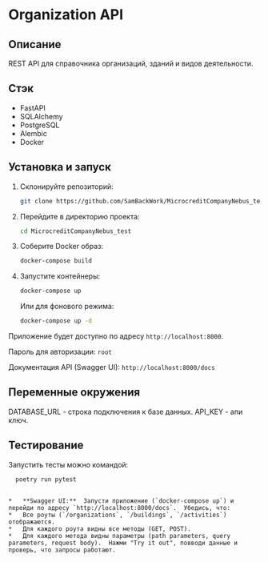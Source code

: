 # Organization API

## Описание

REST API для справочника организаций, зданий и видов деятельности.

## Стэк

*   FastAPI
*   SQLAlchemy
*   PostgreSQL
*   Alembic
*   Docker

## Установка и запуск

1.  Склонируйте репозиторий:
    ```bash
    git clone https://github.com/SamBackWork/MicrocreditCompanyNebus_test.git
    ```
1.  Перейдите в директорию проекта:
    ```bash
    cd MicrocreditCompanyNebus_test
    ```
3.  Соберите Docker образ:
    ```bash
    docker-compose build
    ```
4.  Запустите контейнеры:
    ```bash
    docker-compose up
    ```
    Или для фонового режима:
    ```bash
    docker-compose up -d
    ```

Приложение будет доступно по адресу `http://localhost:8000`.

Пароль для авторизации: `root`

Документация API (Swagger UI): `http://localhost:8000/docs`

## Переменные окружения
DATABASE_URL - строка подключения к базе данных.
API_KEY - апи ключ.

## Тестирование
Запустить тесты можно командой:
```bash
  poetry run pytest
```

```

*   **Swagger UI:**  Запусти приложение (`docker-compose up`) и перейди по адресу `http://localhost:8000/docs`.  Убедись, что:
*   Все роуты (`/organizations`, `/buildings`, `/activities`) отображаются.
*   Для каждого роута видны все методы (GET, POST).
*   Для каждого метода видны параметры (path parameters, query parameters, request body).  Нажми "Try it out", повводи данные и проверь, что запросы работают.